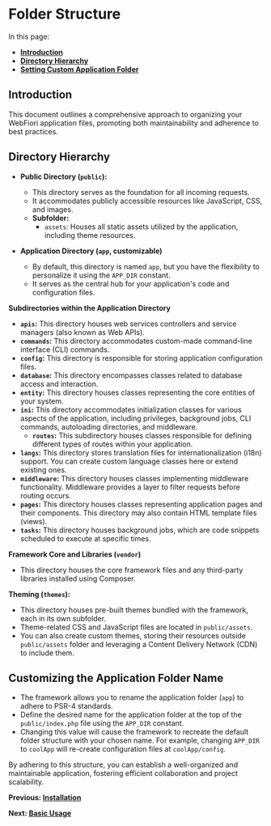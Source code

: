 # Folder Structure
<meta name="description" content="Learn about the folders at which the framework uses to keep your code and the content of each folder.">

In this page:

* **[Introduction](#introduction)**
* **[Directory Hierarchy](#directory-hierarchy)**
* **[Setting Custom Application Folder]()**


## Introduction

This document outlines a comprehensive approach to organizing your WebFiori application files, promoting both maintainability and adherence to best practices.

## Directory Hierarchy

* **Public Directory (`public`):**
    * This directory serves as the foundation for all incoming requests.
    * It accommodates publicly accessible resources like JavaScript, CSS, and images.
    * **Subfolder:**
        * `assets`: Houses all static assets utilized by the application, including theme resources.

* **Application Directory (`app`, customizable)**
    * By default, this directory is named `app`, but you have the flexibility to personalize it using the `APP_DIR` constant.
    * It serves as the central hub for your application's code and configuration files.

**Subdirectories within the Application Directory**

* **`apis`:** This directory houses web services controllers and service managers (also known as Web APIs).
* **`commands`:** This directory accommodates custom-made command-line interface (CLI) commands.
* **`config`:** This directory is responsible for storing application configuration files.
* **`database`:** This directory encompasses classes related to database access and interaction.
* **`entity`:** This directory houses classes representing the core entities of your system.
* **`ini`:** This directory accommodates initialization classes for various aspects of the application, including privileges, background jobs, CLI commands, autoloading directories, and middleware.
    * **`routes`:** This subdirectory houses classes responsible for defining different types of routes within your application.
* **`langs`:** This directory stores translation files for internationalization (i18n) support. You can create custom language classes here or extend existing ones.
* **`middleware`:** This directory houses classes implementing middleware functionality. Middleware provides a layer to filter requests before routing occurs.
* **`pages`:** This directory houses classes representing application pages and their components. This directory may also contain HTML template files (views).
* **`tasks`:** This directory houses background jobs, which are code snippets scheduled to execute at specific times.

**Framework Core and Libraries (`vendor`)**

* This directory houses the core framework files and any third-party libraries installed using Composer.

**Theming (`themes`):**

* This directory houses pre-built themes bundled with the framework, each in its own subfolder.
* Theme-related CSS and JavaScript files are located in `public/assets`.
* You can also create custom themes, storing their resources outside `public/assets` folder and leveraging a Content Delivery Network (CDN) to include them.

## Customizing the Application Folder Name

* The framework allows you to rename the application folder (`app`) to adhere to PSR-4 standards.
* Define the desired name for the application folder at the top of the `public/index.php` file using the `APP_DIR` constant.
* Changing this value will cause the framework to recreate the default folder structure with your chosen name. For example, changing `APP_DIR` to `coolApp` will re-create configuration files at `coolApp/config`.

By adhering to this structure, you can establish a well-organized and maintainable application, fostering efficient collaboration and project scalability.

**Previous: [Installation](learn/installation)**

**Next: [Basic Usage](learn/basic-usage)**
